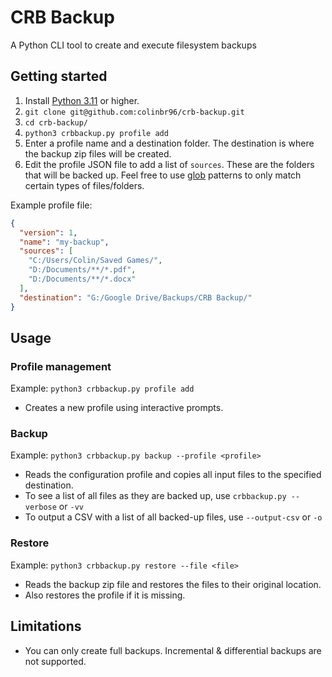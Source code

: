 # CRB Backup

A Python CLI tool to create and execute filesystem backups

## Getting started

1. Install [Python 3.11](https://www.python.org/downloads/) or higher.
2. `git clone git@github.com:colinbr96/crb-backup.git`
3. `cd crb-backup/`
4. `python3 crbbackup.py profile add`
5. Enter a profile name and a destination folder. The destination is where the backup zip files will be created.
6. Edit the profile JSON file to add a list of `sources`. These are the folders that will be backed up. Feel free to use [glob](https://docs.python.org/3/library/glob.html) patterns to only match certain types of files/folders.

Example profile file:

```json
{
  "version": 1,
  "name": "my-backup",
  "sources": [
    "C:/Users/Colin/Saved Games/",
    "D:/Documents/**/*.pdf",
    "D:/Documents/**/*.docx"
  ],
  "destination": "G:/Google Drive/Backups/CRB Backup/"
}
```

## Usage

### Profile management

Example: `python3 crbbackup.py profile add`

- Creates a new profile using interactive prompts.

### Backup

Example: `python3 crbbackup.py backup --profile <profile>`

- Reads the configuration profile and copies all input files to the specified destination.
- To see a list of all files as they are backed up, use `crbbackup.py --verbose` or `-vv`
- To output a CSV with a list of all backed-up files, use `--output-csv` or `-o`

### Restore

Example: `python3 crbbackup.py restore --file <file>`

- Reads the backup zip file and restores the files to their original location.
- Also restores the profile if it is missing.

## Limitations

- You can only create full backups. Incremental & differential backups are not supported.

